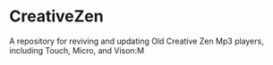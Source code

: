 # CreativeZen
A repository for reviving and updating Old Creative Zen Mp3 players, including Touch, Micro, and Vison:M

